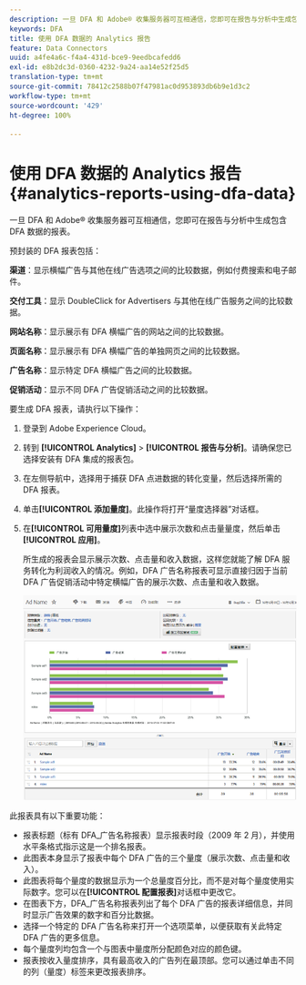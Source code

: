```yaml
---
description: 一旦 DFA 和 Adobe® 收集服务器可互相通信，您即可在报告与分析中生成包含 DFA 数据的报表。
keywords: DFA
title: 使用 DFA 数据的 Analytics 报告
feature: Data Connectors
uuid: a4fe4a6c-f4a4-431d-bce9-9eedbcafedd6
exl-id: e8b2dc3d-0360-4232-9a24-aa14e52f25d5
translation-type: tm+mt
source-git-commit: 78412c2588b07f47981ac0d953893db6b9e1d3c2
workflow-type: tm+mt
source-wordcount: '429'
ht-degree: 100%

---
```


# 使用 DFA 数据的 Analytics 报告{#analytics-reports-using-dfa-data}

一旦 DFA 和 Adobe® 收集服务器可互相通信，您即可在报告与分析中生成包含 DFA 数据的报表。

预封装的 DFA 报表包括：

**渠道**：显示横幅广告与其他在线广告选项之间的比较数据，例如付费搜索和电子邮件。

**交付工具**：显示 DoubleClick for Advertisers 与其他在线广告服务之间的比较数据。

**网站名称**：显示展示有 DFA 横幅广告的网站之间的比较数据。

**页面名称**：显示展示有 DFA 横幅广告的单独网页之间的比较数据。

**广告名称**：显示特定 DFA 横幅广告之间的比较数据。

**促销活动**：显示不同 DFA 广告促销活动之间的比较数据。

要生成 DFA 报表，请执行以下操作：

1. 登录到 Adobe Experience Cloud。
1. 转到 **[!UICONTROL Analytics]** > **[!UICONTROL 报告与分析]**。请确保您已选择安装有 DFA 集成的报表包。

1. 在左侧导航中，选择用于捕获 DFA 点进数据的转化变量，然后选择所需的 DFA 报表。
1. 单击&#x200B;**[!UICONTROL 添加量度]**。此操作将打开“量度选择器”对话框。
1. 在&#x200B;**[!UICONTROL 可用量度]**&#x200B;列表中选中展示次数和点击量量度，然后单击&#x200B;**[!UICONTROL 应用]**。

   所生成的报表会显示展示次数、点击量和收入数据，这样您就能了解 DFA 服务转化为利润收入的情况。例如，DFA 广告名称报表可显示直接归因于当前 DFA 广告促销活动中特定横幅广告的展示次数、点击量和收入数据。

   ![](assets/DFA_ad_name_report-sc15.png)

此报表具有以下重要功能：

* 报表标题（标有 DFA_广告名称报表）显示报表时段（2009 年 2 月），并使用水平条格式指示这是一个排名报表。
* 此图表本身显示了报表中每个 DFA 广告的三个量度（展示次数、点击量和收入）。
* 此图表将每个量度的数据显示为一个总量度百分比，而不是对每个量度使用实际数字。您可以在&#x200B;**[!UICONTROL 配置报表]**&#x200B;对话框中更改它。
* 在图表下方，DFA_广告名称报表列出了每个 DFA 广告的报表详细信息，并同时显示广告效果的数字和百分比数据。
* 选择一个特定的 DFA 广告名称来打开一个选项菜单，以便获取有关此特定 DFA 广告的更多信息。
* 每个量度列均包含一个与图表中量度所分配颜色对应的颜色键。
* 报表按收入量度排序，具有最高收入的广告列在最顶部。您可以通过单击不同的列（量度）标签来更改报表排序。
